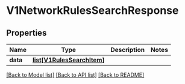 # V1NetworkRulesSearchResponse

## Properties
Name | Type | Description | Notes
------------ | ------------- | ------------- | -------------
**data** | [**list[V1RulesSearchItem]**](V1RulesSearchItem.md) |  | 

[[Back to Model list]](../README.md#documentation-for-models) [[Back to API list]](../README.md#documentation-for-api-endpoints) [[Back to README]](../README.md)

